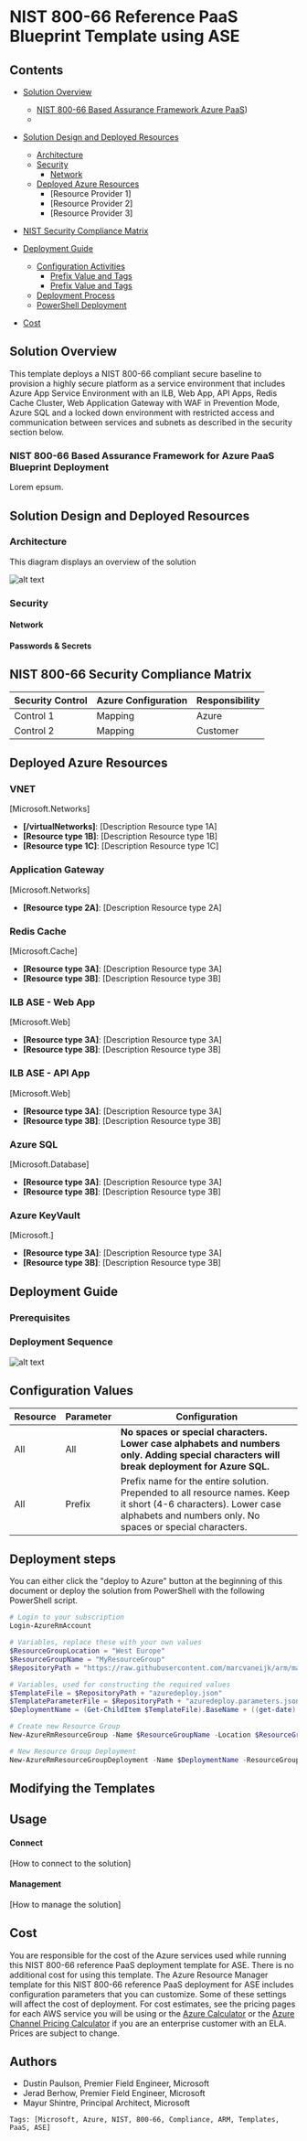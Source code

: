﻿# NIST 800-66 Reference PaaS Blueprint Template using ASE

## Contents

- [Solution Overview](##solution-overview)
	- [NIST 800-66 Based Assurance Framework Azure PaaS](###nist-800-66-based-assurance-framework-for-azure-blueprint-deployment))
	- 
- [Solution Design and Deployed Resources](##soution-design-and-deployed-resources)
	- [Architecture](#)
	- [Security](#)
		- [Network](#)
	- [Deployed Azure Resources](#)
		- [Resource Provider 1]
		- [Resource Provider 2]
		- [Resource Provider 3]

- [NIST Security Compliance Matrix](#ncsc-security-matrix-compliance)

- [Deployment Guide](#deployment-and-configuration-activities) 
	- [Configuration Activities](#)
		- [Prefix Value and Tags](#)
		- [Prefix Value and Tags](#)
	- [Deployment Process](#deployment-process)
	- [PowerShell Deployment](#optional-powershell-deployment)

- [Cost](#cost)

## Solution Overview

This template deploys a NIST 800-66 compliant secure baseline to provision a highly secure platform as a service environment that includes Azure App Service Environment with an ILB, Web App, API Apps, Redis Cache Cluster, Web Application Gateway with WAF in Prevention Mode, Azure SQL and a locked down environment with restricted access and communication between services and subnets as described in the security section below.

### NIST 800-66 Based Assurance Framework for Azure PaaS Blueprint Deployment

Lorem epsum.

## Solution Design and Deployed Resources

### Architecture
This diagram displays an overview of the solution

![alt text](images/solution.png "Solution Diagram")

### Security

#### Network

#### Passwords & Secrets

## NIST 800-66 Security Compliance Matrix

 Security Control| Azure Configuration | Responsibility
  ---|---|---
Control 1 | Mapping | Azure
Control 2 | Mapping | Customer 


## Deployed Azure Resources

### VNET
[Microsoft.Networks]
+ **[/virtualNetworks]**: [Description Resource type 1A]
+ **[Resource type 1B]**: [Description Resource type 1B]
+ **[Resource type 1C]**: [Description Resource type 1C]

### Application Gateway
[Microsoft.Networks]
+ **[Resource type 2A]**: [Description Resource type 2A]

### Redis Cache
[Microsoft.Cache]
+ **[Resource type 3A]**: [Description Resource type 3A]
+ **[Resource type 3B]**: [Description Resource type 3B]

### ILB ASE - Web App
[Microsoft.Web]
+ **[Resource type 3A]**: [Description Resource type 3A]
+ **[Resource type 3B]**: [Description Resource type 3B]

### ILB ASE - API App
[Microsoft.Web]
+ **[Resource type 3A]**: [Description Resource type 3A]
+ **[Resource type 3B]**: [Description Resource type 3B]

### Azure SQL
[Microsoft.Database]
+ **[Resource type 3A]**: [Description Resource type 3A]
+ **[Resource type 3B]**: [Description Resource type 3B]

### Azure KeyVault
[Microsoft.]
+ **[Resource type 3A]**: [Description Resource type 3A]
+ **[Resource type 3B]**: [Description Resource type 3B]

## Deployment Guide

### Prerequisites

### Deployment Sequence

![alt text](images/asesequencevsdx.png "Template Deployment Sequence")

## Configuration Values

  Resource | Parameter | Configuration
  ---|---|---
  All | All | **No spaces or special characters. Lower case alphabets and numbers only. Adding special characters will break deployment for Azure SQL.**
  All | Prefix | Prefix name for the entire solution. Prepended to all resource names. Keep it short (4-6 characters). Lower case alphabets and numbers only. No spaces or special characters.

## Deployment steps
You can either click the "deploy to Azure" button at the beginning of this document or deploy the solution from PowerShell with the following PowerShell script.

``` PowerShell
# Login to your subscription
Login-AzureRmAccount

# Variables, replace these with your own values
$ResourceGroupLocation = "West Europe"
$ResourceGroupName = "MyResourceGroup"
$RepositoryPath = "https://raw.githubusercontent.com/marcvaneijk/arm/master/200-nested/200-template/"

# Variables, used for constructing the required values
$TemplateFile = $RepositoryPath + "azuredeploy.json"
$TemplateParameterFile = $RepositoryPath + "azuredeploy.parameters.json"
$DeploymentName = (Get-ChildItem $TemplateFile).BaseName + ((get-date).ToUniversalTime()).ToString('MMddyyyyHHmmss')

# Create new Resource Group
New-AzureRmResourceGroup -Name $ResourceGroupName -Location $ResourceGroupLocation

# New Resource Group Deployment
New-AzureRmResourceGroupDeployment -Name $DeploymentName -ResourceGroupName $ResourceGroupName -TemplateFile $TemplateFile -TemplateParameterFile $TemplateParameterFile
```
## Modifying the Templates

## Usage

#### Connect
[How to connect to the solution]
#### Management
[How to manage the solution]

## Cost

You are responsible for the cost of the Azure services used while running this NIST 800-66 reference PaaS deployment template for ASE. There is no additional cost for using this template. The Azure Resource Manager template for this NIST 800-66 reference PaaS deployment for ASE includes configuration parameters that you can customize. Some of these settings will affect the cost of deployment. For cost estimates, see the pricing pages for each AWS service you will be using or the [Azure Calculator](https://azure.microsoft.com/en-us/pricing/calculator/) or the [Azure Channel Pricing Calculator](https://azure.microsoft.com/en-us/pricing/calculator/) if you are an enterprise customer with an ELA. Prices are subject to change.

## Authors

+ Dustin Paulson, Premier Field Engineer, Microsoft
+ Jerad Berhow, Premier Field Engineer, Microsoft
+ Mayur Shintre, Principal Architect, Microsoft

`Tags: [Microsoft, Azure, NIST, 800-66, Compliance, ARM, Templates, PaaS, ASE]`